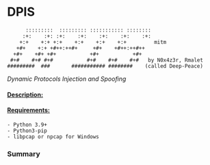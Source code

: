 # DPIS
```
      :::::::::  ::::::::: ::::::::::: ::::::::
     :+:    :+: :+:    :+:    :+:    :+:    :+:
    +:+    +:+ +:+    +:+    +:+    +:+         mitm
   +#+    +:+ +#++:++#+     +#+    +#++:++#++
  +#+    +#+ +#+           +#+           +#+
 #+#    #+# #+#           #+#    #+#    #+#   by N0x4z3r, Rmalet
#########  ###       ########### ########    (called Deep-Peace)
```

<i>Dynamic Protocols Injection and Spoofing</i>

#### <u>__Description:__</u>

#### <u>__Requirements:__</u>
```list
- Python 3.9+
- Python3-pip
- libpcap or npcap for Windows
```

### Summary
